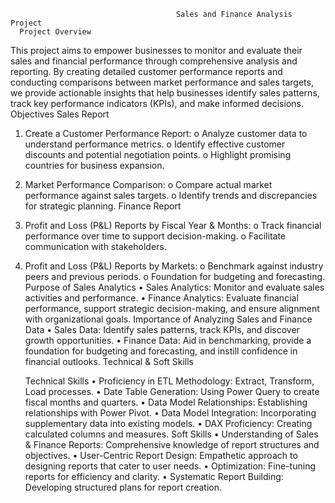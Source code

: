                                          Sales and Finance Analysis Project
      Project Overview
This project aims to empower businesses to monitor and evaluate their sales and financial performance through comprehensive analysis and reporting. By creating detailed customer performance reports and conducting comparisons between market performance and sales targets, we provide actionable insights that help businesses identify sales patterns, track key performance indicators (KPIs), and make informed decisions.
Objectives
      Sales Report
1.	Create a Customer Performance Report:
o	Analyze customer data to understand performance metrics.
o	Identify effective customer discounts and potential negotiation points.
o	Highlight promising countries for business expansion.
2.	Market Performance Comparison:
o	Compare actual market performance against sales targets.
o	Identify trends and discrepancies for strategic planning.
    Finance Report
1.	Profit and Loss (P&L) Reports by Fiscal Year & Months:
o	Track financial performance over time to support decision-making.
o	Facilitate communication with stakeholders.
2.	Profit and Loss (P&L) Reports by Markets:
o	Benchmark against industry peers and previous periods.
o	Foundation for budgeting and forecasting.
    Purpose of Sales Analytics
•	Sales Analytics: Monitor and evaluate sales activities and performance.
•	Finance Analytics: Evaluate financial performance, support strategic decision-making, and ensure alignment with organizational goals.
   Importance of Analyzing Sales and Finance Data
•	Sales Data: Identify sales patterns, track KPIs, and discover growth opportunities.
•	Finance Data: Aid in benchmarking, provide a foundation for budgeting and forecasting, and instill confidence in financial outlooks.
Technical & Soft Skills

    Technical Skills
•	Proficiency in ETL Methodology: Extract, Transform, Load processes.
•	Date Table Generation: Using Power Query to create fiscal months and quarters.
•	Data Model Relationships: Establishing relationships with Power Pivot.
•	Data Model Integration: Incorporating supplementary data into existing models.
•	DAX Proficiency: Creating calculated columns and measures.
    Soft Skills
•	Understanding of Sales & Finance Reports: Comprehensive knowledge of report structures and objectives.
•	User-Centric Report Design: Empathetic approach to designing reports that cater to user needs.
•	Optimization: Fine-tuning reports for efficiency and clarity.
•	Systematic Report Building: Developing structured plans for report creation.

